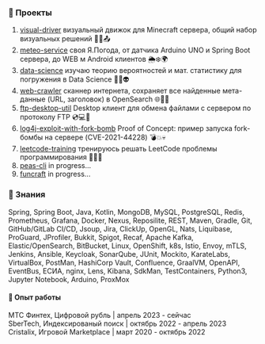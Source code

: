 ### 📂 Проекты

1. <a href="https://github.com/funcid/visual-driver">visual-driver</a> визуальный движок для Minecraft сервера, общий набор визуальных решений 💎💽📤
2. <a href="https://github.com/funcid/meteo-service">meteo-service</a> своя Я.Погода, от датчика Arduino UNO и Spring Boot сервера, до WEB м Android клиентов 🌦❄🌍
3. <a href="https://github.com/funcid/data-science">data-science</a> изучаю теорию вероятностей и мат. статистику для погружения в Data Science 🧠🤖👽
4. <a href="https://github.com/funcid/web-crawler">web-crawler</a> cканнер интернета, сохраняет все найденные мета-данные (URL, заголовок) в OpenSearch 🌐💾🔱
5. <a href="https://github.com/funcid/ftp-desktop-util">ftp-desktop-util</a> Desktop клиент для обмена файлами с сервером по протоколу FTP 💿💻📂
6. <a href="https://github.com/funcid/log4j-exploit-with-fork-bomb">log4j-exploit-with-fork-bomb</a> Proof of Concept: пример запуска fork-бомбы на сервере (CVE-2021-44228) 💣💥💀
7. <a href="https://github.com/funcid/leetcode-training">leetcode-training</a> тренируюсь решать LeetCode проблемы программирования 🤯🤓👺
8. <a href="https://github.com/funcid/peas-cli">peas-cli</a> in progress...
8. <a href="https://github.com/funcid/peas-cli">funcraft</a> in progress...

### 🧠 Знания 
Spring, Spring Boot, Java, Kotlin, MongoDB, MySQL, PostgreSQL, Redis, Prometheus, Grafana, Docker, Nexus, Reposilite, REST, Maven, Gradle, Git, GitHub/GitLab CI/CD, Jsoup, Jira, ClickUp, OpenGL, Nats, Liquibase, ProGuard, JProfiler, Bukkit, Spigot, Recaf, Apache Kafka, Elastic/OpenSearch, BitBucket, Linux, OpenShift, k8s, Istio, Envoy, mTLS, Jenkins, Ansible, Keycloak, SonarQube, JUnit, Mockito, KarateLabs, VirtualBox, PostMan, HashiCorp Vault, Confluence, GraalVM, OpenAPI, EventBus, ЕСИА, nginx, Lens, Kibana, SdkMan, TestContainers, Python3, Jupyter Notebook, Arduino, ProxMox



#### 💎 Опыт работы

МТС Финтех, Цифровой рубль | апрель 2023 - сейчас<br>
SberTech, Индексированый поиск | октябрь 2022 - апрель 2023<br>
Cristalix, Игровой Marketplace | март 2020 - октябрь 2022<br>
